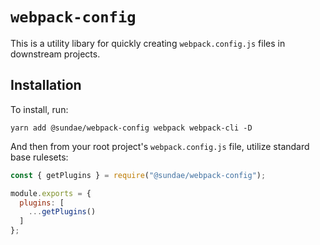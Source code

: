 # `webpack-config`

This is a utility libary for quickly creating `webpack.config.js` files in downstream projects.

## Installation
To install, run:

```
yarn add @sundae/webpack-config webpack webpack-cli -D
```

And then from your root project's `webpack.config.js` file, utilize standard base rulesets:

```js
const { getPlugins } = require("@sundae/webpack-config");

module.exports = {
  plugins: [
    ...getPlugins()
  ]
};

```